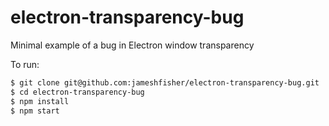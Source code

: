 # electron-transparency-bug

Minimal example of a bug in Electron window transparency

To run:

```sh
$ git clone git@github.com:jameshfisher/electron-transparency-bug.git
$ cd electron-transparency-bug
$ npm install
$ npm start
```
